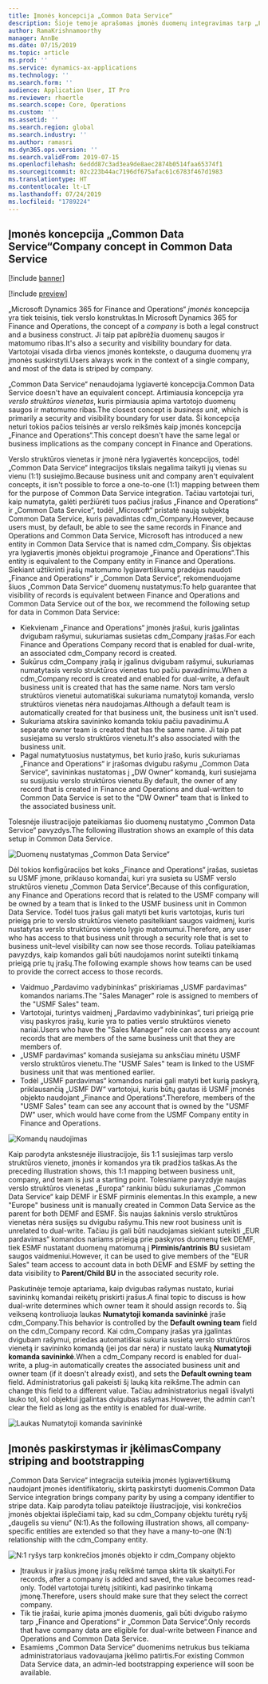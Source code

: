 ```yaml
---
title: Įmonės koncepcija „Common Data Service“
description: Šioje temoje aprašomas įmonės duomenų integravimas tarp „Finance and Operations“ ir „Common Data Service“.
author: RamaKrishnamoorthy
manager: AnnBe
ms.date: 07/15/2019
ms.topic: article
ms.prod: ''
ms.service: dynamics-ax-applications
ms.technology: ''
ms.search.form: ''
audience: Application User, IT Pro
ms.reviewer: rhaertle
ms.search.scope: Core, Operations
ms.custom: ''
ms.assetid: ''
ms.search.region: global
ms.search.industry: ''
ms.author: ramasri
ms.dyn365.ops.version: ''
ms.search.validFrom: 2019-07-15
ms.openlocfilehash: 6eddd87c3ad3ea9de8aec2874b0514faa65374f1
ms.sourcegitcommit: 02c223b44ac7196df675afac61c6783f467d1983
ms.translationtype: HT
ms.contentlocale: lt-LT
ms.lasthandoff: 07/24/2019
ms.locfileid: "1789224"
---
```

## <a name="company-concept-in-common-data-service"></a><span data-ttu-id="063be-103">Įmonės koncepcija „Common Data Service“</span><span class="sxs-lookup"><span data-stu-id="063be-103">Company concept in Common Data Service</span></span>

[!include [banner](../includes/banner.md)]

[!include [preview](../includes/preview-banner.md)]

<span data-ttu-id="063be-104">„Microsoft Dynamics 365 for Finance and Operations“ *įmonės* koncepcija yra tiek teisinis, tiek verslo konstruktas.</span><span class="sxs-lookup"><span data-stu-id="063be-104">In Microsoft Dynamics 365 for Finance and Operations, the concept of a *company* is both a legal construct and a business construct.</span></span> <span data-ttu-id="063be-105">Ji taip pat apibrėžia duomenų saugos ir matomumo ribas.</span><span class="sxs-lookup"><span data-stu-id="063be-105">It's also a security and visibility boundary for data.</span></span> <span data-ttu-id="063be-106">Vartotojai visada dirba vienos įmonės kontekste, o dauguma duomenų yra įmonės suskirstyti.</span><span class="sxs-lookup"><span data-stu-id="063be-106">Users always work in the context of a single company, and most of the data is striped by company.</span></span>

<span data-ttu-id="063be-107">„Common Data Service“ nenaudojama lygiavertė koncepcija.</span><span class="sxs-lookup"><span data-stu-id="063be-107">Common Data Service doesn't have an equivalent concept.</span></span> <span data-ttu-id="063be-108">Artimiausia koncepcija yra *verslo struktūros vienetas*, kuris pirmiausia apima vartotojo duomenų saugos ir matomumo ribas.</span><span class="sxs-lookup"><span data-stu-id="063be-108">The closest concept is *business unit*, which is primarily a security and visibility boundary for user data.</span></span> <span data-ttu-id="063be-109">Ši koncepcija neturi tokios pačios teisinės ar verslo reikšmės kaip įmonės koncepcija „Finance and Operations“.</span><span class="sxs-lookup"><span data-stu-id="063be-109">This concept doesn't have the same legal or business implications as the company concept in Finance and Operations.</span></span>

<span data-ttu-id="063be-110">Verslo struktūros vienetas ir įmonė nėra lygiavertės koncepcijos, todėl „Common Data Service“ integracijos tikslais negalima taikyti jų vienas su vienu (1:1) susiejimo.</span><span class="sxs-lookup"><span data-stu-id="063be-110">Because business unit and company aren't equivalent concepts, it isn't possible to force a one-to-one (1:1) mapping between them for the purpose of Common Data Service integration.</span></span> <span data-ttu-id="063be-111">Tačiau vartotojai turi, kaip numatyta, galėti peržiūrėti tuos pačius įrašus „Finance and Operations“ ir „Common Data Service“, todėl „Microsoft“ pristatė naują subjektą Common Data Service, kuris pavadintas cdm\_Company.</span><span class="sxs-lookup"><span data-stu-id="063be-111">However, because users must, by default, be able to see the same records in Finance and Operations and Common Data Service, Microsoft has introduced a new entity in Common Data Service that is named cdm\_Company.</span></span> <span data-ttu-id="063be-112">Šis objektas yra lygiavertis įmonės objektui programoje „Finance and Operations“.</span><span class="sxs-lookup"><span data-stu-id="063be-112">This entity is equivalent to the Company entity in Finance and Operations.</span></span> <span data-ttu-id="063be-113">Siekiant užtikrinti įrašų matomumo lygiavertiškumą pradėjus naudoti „Finance and Operations“ ir „Common Data Service“, rekomenduojame šiuos „Common Data Service“ duomenų nustatymus:</span><span class="sxs-lookup"><span data-stu-id="063be-113">To help guarantee that visibility of records is equivalent between Finance and Operations and Common Data Service out of the box, we recommend the following setup for data in Common Data Service:</span></span>

+ <span data-ttu-id="063be-114">Kiekvienam „Finance and Operations“ įmonės įrašui, kuris įgalintas dvigubam rašymui, sukuriamas susietas cdm\_Company įrašas.</span><span class="sxs-lookup"><span data-stu-id="063be-114">For each Finance and Operations Company record that is enabled for dual-write, an associated cdm\_Company record is created.</span></span>
+ <span data-ttu-id="063be-115">Sukūrus cdm\_Company įrašą ir įgalinus dvigubam rašymui, sukuriamas numatytasis verslo struktūros vienetas tuo pačiu pavadinimu.</span><span class="sxs-lookup"><span data-stu-id="063be-115">When a cdm\_Company record is created and enabled for dual-write, a default business unit is created that has the same name.</span></span> <span data-ttu-id="063be-116">Nors tam verslo struktūros vienetui automatiškai sukuriama numatytoji komanda, verslo struktūros vienetas nėra naudojamas.</span><span class="sxs-lookup"><span data-stu-id="063be-116">Although a default team is automatically created for that business unit, the business unit isn't used.</span></span>
+ <span data-ttu-id="063be-117">Sukuriama atskira savininko komanda tokiu pačiu pavadinimu.</span><span class="sxs-lookup"><span data-stu-id="063be-117">A separate owner team is created that has the same name.</span></span> <span data-ttu-id="063be-118">Ji taip pat susiejama su verslo struktūros vienetu.</span><span class="sxs-lookup"><span data-stu-id="063be-118">It's also associated with the business unit.</span></span>
+ <span data-ttu-id="063be-119">Pagal numatytuosius nustatymus, bet kurio įrašo, kuris sukuriamas „Finance and Operations“ ir įrašomas dvigubu rašymu „Common Data Service“, savininkas nustatomas į „DW Owner“ komandą, kuri susiejama su susijusiu verslo struktūros vienetu.</span><span class="sxs-lookup"><span data-stu-id="063be-119">By default, the owner of any record that is created in Finance and Operations and dual-written to Common Data Service is set to the "DW Owner" team that is linked to the associated business unit.</span></span>

<span data-ttu-id="063be-120">Tolesnėje iliustracijoje pateikiamas šio duomenų nustatymo „Common Data Service“ pavyzdys.</span><span class="sxs-lookup"><span data-stu-id="063be-120">The following illustration shows an example of this data setup in Common Data Service.</span></span>

![Duomenų nustatymas „Common Data Service“](media/dual-write-company-1.png)

<span data-ttu-id="063be-122">Dėl tokios konfigūracijos bet koks „Finance and Operations“ įrašas, susietas su USMF įmone, priklauso komandai, kuri yra susieta su USMF verslo struktūros vienetu „Common Data Service“.</span><span class="sxs-lookup"><span data-stu-id="063be-122">Because of this configuration, any Finance and Operations record that is related to the USMF company will be owned by a team that is linked to the USMF business unit in Common Data Service.</span></span> <span data-ttu-id="063be-123">Todėl tuos įrašus gali matyti bet kuris vartotojas, kuris turi prieigą prie to verslo struktūros vieneto pasitelkiant saugos vaidmenį, kuris nustatytas verslo struktūros vieneto lygio matomumui.</span><span class="sxs-lookup"><span data-stu-id="063be-123">Therefore, any user who has access to that business unit through a security role that is set to business unit–level visibility can now see those records.</span></span> <span data-ttu-id="063be-124">Toliau pateikiamas pavyzdys, kaip komandos gali būti naudojamos norint suteikti tinkamą prieigą prie tų įrašų.</span><span class="sxs-lookup"><span data-stu-id="063be-124">The following example shows how teams can be used to provide the correct access to those records.</span></span>

+ <span data-ttu-id="063be-125">Vaidmuo „Pardavimo vadybininkas“ priskiriamas „USMF pardavimas“ komandos nariams.</span><span class="sxs-lookup"><span data-stu-id="063be-125">The "Sales Manager" role is assigned to members of the "USMF Sales" team.</span></span>
+ <span data-ttu-id="063be-126">Vartotojai, turintys vaidmenį „Pardavimo vadybininkas“, turi prieigą prie visų paskyros įrašų, kurie yra to paties verslo struktūros vieneto nariai.</span><span class="sxs-lookup"><span data-stu-id="063be-126">Users who have the "Sales Manager" role can access any account records that are members of the same business unit that they are members of.</span></span>
+ <span data-ttu-id="063be-127">„USMF pardavimas“ komanda susiejama su anksčiau minėtu USMF verslo struktūros vienetu.</span><span class="sxs-lookup"><span data-stu-id="063be-127">The "USMF Sales" team is linked to the USMF business unit that was mentioned earlier.</span></span>
+ <span data-ttu-id="063be-128">Todėl „USMF pardavimas“ komandos nariai gali matyti bet kurią paskyrą, priklausančią „USMF DW“ vartotojui, kuris būtų gautas iš USMF įmonės objekto naudojant „Finance and Operations“.</span><span class="sxs-lookup"><span data-stu-id="063be-128">Therefore, members of the "USMF Sales" team can see any account that is owned by the "USMF DW" user, which would have come from the USMF Company entity in Finance and Operations.</span></span>

![Komandų naudojimas](media/dual-write-company-2.png)

<span data-ttu-id="063be-130">Kaip parodyta ankstesnėje iliustracijoje, šis 1:1 susiejimas tarp verslo struktūros vieneto, įmonės ir komandos yra tik pradžios taškas.</span><span class="sxs-lookup"><span data-stu-id="063be-130">As the preceding illustration shows, this 1:1 mapping between business unit, company, and team is just a starting point.</span></span> <span data-ttu-id="063be-131">Tolesniame pavyzdyje naujas verslo struktūros vienetas „Europa“ rankiniu būdu sukuriamas „Common Data Service“ kaip DEMF ir ESMF pirminis elementas.</span><span class="sxs-lookup"><span data-stu-id="063be-131">In this example, a new "Europe" business unit is manually created in Common Data Service as the parent for both DEMF and ESMF.</span></span> <span data-ttu-id="063be-132">Šis naujas šakninis verslo struktūros vienetas nėra susijęs su dvigubu rašymu.</span><span class="sxs-lookup"><span data-stu-id="063be-132">This new root business unit is unrelated to dual-write.</span></span> <span data-ttu-id="063be-133">Tačiau jis gali būti naudojamas siekiant suteikti „EUR pardavimas“ komandos nariams prieigą prie paskyros duomenų tiek DEMF, tiek ESMF nustatant duomenų matomumą į **Pirminis/antrinis BU** susietam saugos vaidmeniui.</span><span class="sxs-lookup"><span data-stu-id="063be-133">However, it can be used to give members of the "EUR Sales" team access to account data in both DEMF and ESMF by setting the data visibility to **Parent/Child BU** in the associated security role.</span></span>

<span data-ttu-id="063be-134">Paskutinėje temoje aptariama, kaip dvigubas rašymas nustato, kuriai savininkų komandai reikėtų priskirti įrašus.</span><span class="sxs-lookup"><span data-stu-id="063be-134">A final topic to discuss is how dual-write determines which owner team it should assign records to.</span></span> <span data-ttu-id="063be-135">Šią veikseną kontroliuoja laukas **Numatytoji komanda savininkė** įraše cdm\_Company.</span><span class="sxs-lookup"><span data-stu-id="063be-135">This behavior is controlled by the **Default owning team** field on the cdm\_Company record.</span></span> <span data-ttu-id="063be-136">Kai cdm\_Company įrašas yra įgalintas dvigubam rašymui, priedas automatiškai sukuria susietą verslo struktūros vienetą ir savininko komandą (jei jos dar nėra) ir nustato lauką **Numatytoji komanda savininkė**.</span><span class="sxs-lookup"><span data-stu-id="063be-136">When a cdm\_Company record is enabled for dual-write, a plug-in automatically creates the associated business unit and owner team (if it doesn't already exist), and sets the **Default owning team** field.</span></span> <span data-ttu-id="063be-137">Administratorius gali pakeisti šį lauką kita reikšme.</span><span class="sxs-lookup"><span data-stu-id="063be-137">The admin can change this field to a different value.</span></span> <span data-ttu-id="063be-138">Tačiau administratorius negali išvalyti lauko tol, kol objektui įgalintas dvigubas rašymas.</span><span class="sxs-lookup"><span data-stu-id="063be-138">However, the admin can't clear the field as long as the entity is enabled for dual-write.</span></span>

![Laukas Numatytoji komanda savininkė](media/dual-write-default-owning-team.jpg)

## <a name="company-striping-and-bootstrapping"></a><span data-ttu-id="063be-140">Įmonės paskirstymas ir įkėlimas</span><span class="sxs-lookup"><span data-stu-id="063be-140">Company striping and bootstrapping</span></span>

<span data-ttu-id="063be-141">„Common Data Service“ integracija suteikia įmonės lygiavertiškumą naudojant įmonės identifikatorių, skirtą paskirstyti duomenis.</span><span class="sxs-lookup"><span data-stu-id="063be-141">Common Data Service integration brings company parity by using a company identifier to stripe data.</span></span> <span data-ttu-id="063be-142">Kaip parodyta toliau pateiktoje iliustracijoje, visi konkrečios įmonės objektai išplečiami taip, kad su cdm\_Company objektu turėtų ryšį „daugelis su vienu“ (N:1).</span><span class="sxs-lookup"><span data-stu-id="063be-142">As the following illustration shows, all company-specific entities are extended so that they have a many-to-one (N:1) relationship with the cdm\_Company entity.</span></span>

![N:1 ryšys tarp konkrečios įmonės objekto ir cdm_Company objekto](media/dual-write-bootstrapping.png)

+ <span data-ttu-id="063be-144">Įtraukus ir įrašius įmonę įrašų reikšmė tampa skirta tik skaityti.</span><span class="sxs-lookup"><span data-stu-id="063be-144">For records, after a company is added and saved, the value becomes read-only.</span></span> <span data-ttu-id="063be-145">Todėl vartotojai turėtų įsitikinti, kad pasirinko tinkamą įmonę.</span><span class="sxs-lookup"><span data-stu-id="063be-145">Therefore, users should make sure that they select the correct company.</span></span>
+ <span data-ttu-id="063be-146">Tik tie įrašai, kurie apima įmonės duomenis, gali būti dvigubo rašymo tarp „Finance and Operations“ ir „Common Data Service“.</span><span class="sxs-lookup"><span data-stu-id="063be-146">Only records that have company data are eligible for dual-write between Finance and Operations and Common Data Service.</span></span>
+ <span data-ttu-id="063be-147">Esamiems „Common Data Service“ duomenims netrukus bus teikiama administratoriaus vadovaujama įkėlimo patirtis.</span><span class="sxs-lookup"><span data-stu-id="063be-147">For existing Common Data Service data, an admin-led bootstrapping experience will soon be available.</span></span>
